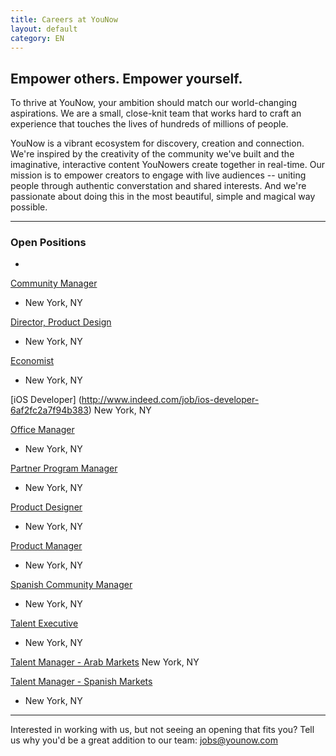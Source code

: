 ```yaml
---
title: Careers at YouNow
layout: default
category: EN
---
```

## Empower others. Empower yourself.

To thrive at YouNow, your ambition should match our world-changing aspirations. We are a small, close-knit team that works hard to craft an experience that touches the lives of hundreds of millions of people.

YouNow is a vibrant ecosystem for discovery, creation and connection. We're inspired by the creativity of the community we've built and the imaginative, interactive content YouNowers create together in real-time. Our mission is to empower creators to engage with live audiences -- uniting people through authentic converstation and shared interests. And we're passionate about doing this in the most beautiful, simple and magical way possible.

---

### Open Positions
<div id="jobsColumns" note="do not edit this line">
<div id="column1" note="do not edit this line">

- 
[Community Manager](http://www.indeed.com/job/community-manager-ec423aa225d31f93)
- New York, NY

[Director, Product Design](http://www.indeed.com/job/director-product-design-7d1284466b02a612)
- New York, NY

[Economist](http://www.indeed.com/job/economist-cff6159426a74d82)
- New York, NY

[iOS Developer] (http://www.indeed.com/job/ios-developer-6af2fc2a7f94b383)
New York, NY

[Office Manager](http://www.indeed.com/job/office-manager-7bad5cd53afbc1ed)
- New York, NY

[Partner Program Manager](http://www.indeed.com/job/partner-program-manager-9dca7a0aa2cc087e)
- New York, NY

</div note="do not edit this line">
<div id="column2" note="do not edit this line">

[Product Designer](http://www.indeed.com/job/product-designer-32cc54da1dfb228a)
- New York, NY
 
[Product Manager](http://www.indeed.com/job/product-manager-4869b6bc4fb4de47)
- New York, NY

[Spanish Community Manager](http://www.indeed.com/job/spanish-community-manager-232226af95da87ec)
- New York, NY

[Talent Executive](http://www.indeed.com/job/talent-executive-1557ed08943a837e)
- New York, NY

[Talent Manager - Arab Markets](http://www.indeed.com/job/talent-manager-arab-markets-46af7f95d65d25dc)
New York, NY

[Talent Manager - Spanish Markets](http://www.indeed.com/job/talent-manager-spanish-markets-1df170ee252ef477)
- New York, NY

</div note="do not edit this line">
</div note="do not edit this line">
    
---

Interested in working with us, but not seeing an opening that fits you? Tell us why you'd be a great addition to our team: [jobs@younow.com](jobs@younow.com)
